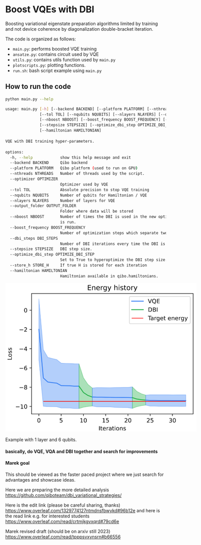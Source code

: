# Boost VQEs with DBI

Boosting variational eigenstate preparation algorithms limited by training and not device coherence by diagonalization double-bracket iteration.

The code is organized as follows:

* `main.py`: performs boosted VQE training
* `ansatze.py`: contains circuit used by VQE
* `utils.py`: contains utils function used by `main.py`
* `plotscripts.py`: plotting functions.
* `run.sh`: bash script example using `main.py`

## How to run the code

```sh
python main.py --help
```

```sh
usage: main.py [-h] [--backend BACKEND] [--platform PLATFORM] [--nthreads NTHREADS] [--optimizer OPTIMIZER]
               [--tol TOL] [--nqubits NQUBITS] [--nlayers NLAYERS] [--output_folder OUTPUT_FOLDER]
               [--nboost NBOOST] [--boost_frequency BOOST_FREQUENCY] [--dbi_steps DBI_STEPS]
               [--stepsize STEPSIZE] [--optimize_dbi_step OPTIMIZE_DBI_STEP] [--store_h STORE_H]
               [--hamiltonian HAMILTONIAN]

VQE with DBI training hyper-parameters.

options:
  -h, --help            show this help message and exit
  --backend BACKEND     Qibo backend
  --platform PLATFORM   Qibo platform (used to run on GPU)
  --nthreads NTHREADS   Number of threads used by the script.
  --optimizer OPTIMIZER
                        Optimizer used by VQE
  --tol TOL             Absolute precision to stop VQE training
  --nqubits NQUBITS     Number of qubits for Hamiltonian / VQE
  --nlayers NLAYERS     Number of layers for VQE
  --output_folder OUTPUT_FOLDER
                        Folder where data will be stored
  --nboost NBOOST       Number of times the DBI is used in the new optimization routine. If 1, no optimization
                        is run.
  --boost_frequency BOOST_FREQUENCY
                        Number of optimization steps which separate two DBI boosting calls.
  --dbi_steps DBI_STEPS
                        Number of DBI iterations every time the DBI is called.
  --stepsize STEPSIZE   DBI step size.
  --optimize_dbi_step OPTIMIZE_DBI_STEP
                        Set to True to hyperoptimize the DBI step size.
  --store_h STORE_H     If true H is stored for each iteration
  --hamiltonian HAMILTONIAN
                        Hamiltonian available in qibo.hamiltonians.

```

<img src="example.png" style="solid #000; max-width:600px; max-height:1000px;">

Example with 1 layer and 6 qubits.

#### basically, do VQE, VQA and DBI together and search for improvements

#### Marek goal

This should be viewed as the faster paced project where we just search for advantages and showcase ideas.

Here we are preparing the more detailed analysis
https://github.com/qiboteam/dbi_variational_strategies/

Here is the edit link (please be careful sharing, thanks)
https://www.overleaf.com/1329774127ntmdnsfbwykd#96b12e
and here is the read link e.g. for interested students
https://www.overleaf.com/read/crtmjkgvxqrd#79cd6e

Marek revised draft (should be on arxiv still 2023)
https://www.overleaf.com/read/tpppsvxynsrn#b66556
